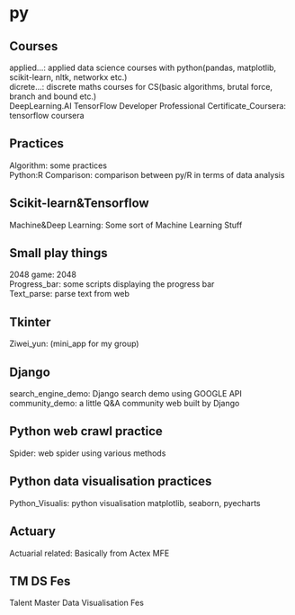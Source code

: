 # py<br/>

## Courses<br/>
applied...: applied data science courses with python(pandas, matplotlib, scikit-learn, nltk, networkx etc.)<br/>
dicrete...: discrete maths courses for CS(basic algorithms, brutal force, branch and bound etc.)<br/>
DeepLearning.AI TensorFlow Developer Professional Certificate_Coursera: tensorflow coursera<br/>

## Practices<br/>
Algorithm: some practices<br/>
Python:R Comparison: comparison between py/R in terms of data analysis<br/>

## Scikit-learn&Tensorflow<br/>
Machine&Deep Learning: Some sort of Machine Learning Stuff<br/>

## Small play things<br/>
2048 game: 2048<br/>
Progress_bar: some scripts displaying the progress bar<br/>
Text_parse: parse text from web<br/>

## Tkinter<br/>
Ziwei_yun: (mini_app for my group)<br/>

## Django<br/>
search_engine_demo: Django search demo using GOOGLE API<br/>
community_demo: a little Q&A community web built by Django<br/>

## Python web crawl practice<br/>
Spider: web spider using various methods<br/>

## Python data visualisation practices<br/>
Python_Visualis: python visualisation matplotlib, seaborn, pyecharts<br/>

## Actuary<br/>
Actuarial related: Basically from Actex MFE<br/>

## TM DS Fes<br/>
Talent Master Data Visualisation Fes<br/>
